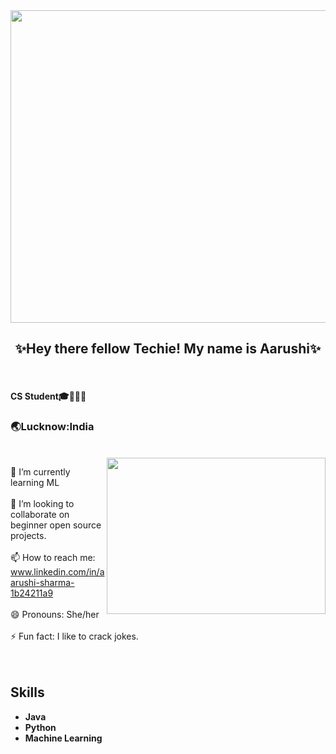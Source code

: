 <img src="https://user-images.githubusercontent.com/92772439/194028203-81bfc30c-fb50-4c16-badb-264256598af8.gif" height=500 width=3000/>

<h2><center>✨Hey there fellow Techie! My name is Aarushi✨</center></h2>
<br>
<h4>CS Student🎓👩🏾‍🎓</h4>
<h3>🌏Lucknow:India</h3>
<br>                                           
<img src="https://user-images.githubusercontent.com/92772439/194034977-5211d858-9b01-48d1-9f34-3d010f42ea1b.gif" align="right" width=350 height=250/>

 🌱 I’m currently learning ML 
<br>                                                                                                    
 👯 I’m looking to collaborate on beginner open source projects.
<br>
<br>
📫 How to reach me: www.linkedin.com/in/aarushi-sharma-1b24211a9
<br>
<br>
 😄 Pronouns: She/her
<br>
<br>
⚡ Fun fact: I like to crack jokes.
<br>
<br>
<br>
<h2><italic>Skills</italic></h2>

- **Java** 
- **Python**
- **Machine Learning**

